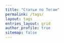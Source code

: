 ```yaml
---
title: "Статьи по Тегам"
permalink: /tags/
layout: tags
entries_layout: grid
author_profile: true
sitemap: false
---
```

